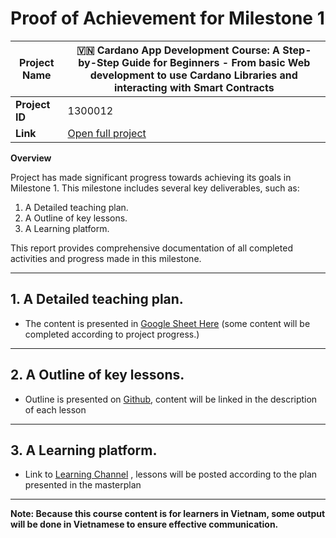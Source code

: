 # Proof of Achievement for Milestone 1



| **Project Name**| 🇻🇳 Cardano App Development Course: A Step-by-Step Guide for Beginners - From basic Web development to use Cardano Libraries and interacting with Smart Contracts |
|------------|---------|
| **Project ID** | 1300012 |
| **Link** | [Open full project](https://milestones.projectcatalyst.io/projects/1300012) |


**Overview**

Project has made significant progress towards achieving its goals in Milestone 1. This milestone includes several key deliverables, such as:
1. A Detailed teaching plan.
2. A Outline of key lessons.
3. A Learning platform.

This report provides comprehensive documentation of all completed activities and progress made in this milestone.

---

## **1. A Detailed teaching plan.** 
- The content is presented in [Google Sheet Here](https://docs.google.com/spreadsheets/d/e/2PACX-1vQgrml0-rdHdsCxCBKuRESihX2Lmxmb74hR1DKKzIdKg9S-lcENKbUPPERZVvbTCaPdCJjE60pXKgRd/pubhtml) 
(some content will be completed according to project progress.)
---

## **2. A Outline of key lessons.** 
- Outline is presented on [Github](https://github.com/htlabs-xyz/Cardano-App-Development-Course/tree/main/Outline), content will be linked in the description of each lesson
--- 

## **3. A Learning platform.** 
- Link to [Learning Channel](https://lms.cardano2vn.io/courses/xay-dung-dapp-tren-cardano-tu-con-so-khong/) , lessons will be posted according to the plan presented in the masterplan
---

**Note: Because this course content is for learners in Vietnam, some output will be done in Vietnamese to ensure effective communication.**
